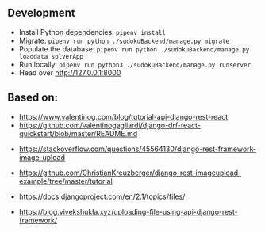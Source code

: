 ## Development

* Install Python dependencies: `pipenv install`
* Migrate: `pipenv run python ./sudokuBackend/manage.py migrate`
* Populate the database: `pipenv run python ./sudokuBackend/manage.py loaddata solverApp`
* Run locally: `pipenv run python3 ./sudokuBackend/manage.py runserver`
* Head over http://127.0.0.1:8000


## Based on:

* https://www.valentinog.com/blog/tutorial-api-django-rest-react
* https://github.com/valentinogagliardi/django-drf-react-quickstart/blob/master/README.md
+ https://stackoverflow.com/questions/45564130/django-rest-framework-image-upload
* https://github.com/ChristianKreuzberger/django-rest-imageupload-example/tree/master/tutorial
* https://docs.djangoproject.com/en/2.1/topics/files/

* https://blog.vivekshukla.xyz/uploading-file-using-api-django-rest-framework/
